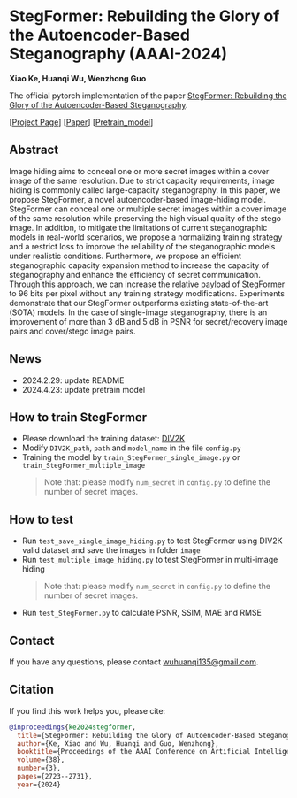 # StegFormer: Rebuilding the Glory of the Autoencoder-Based Steganography (AAAI-2024)
**Xiao Ke, Huanqi Wu, Wenzhong Guo**

The official pytorch implementation of the paper [StegFormer: Rebuilding the Glory of the Autoencoder-Based Steganography](https://github.com/aoli-gei/StegFormer).

[[Project Page](https://aoli-gei.github.io/StegFormer.github.io/)] [[Paper](https://ojs.aaai.org/index.php/AAAI/article/view/28051)] [[Pretrain_model](https://drive.google.com/drive/folders/1L__astCCgm2GlQU-YaxZYTIzEnABdKEc?usp=sharing)]

## Abstract
Image hiding aims to conceal one or more secret images within a cover image of the same resolution. Due to strict capacity requirements, image hiding is commonly called large-capacity steganography. In this paper, we propose StegFormer, a novel autoencoder-based image-hiding model. StegFormer can conceal one or multiple secret images within a cover image of the same resolution while preserving the high visual quality of the stego image. In addition, to mitigate the limitations of current steganographic models in real-world scenarios, we propose a normalizing training strategy and a restrict loss to improve the reliability of the steganographic models under realistic conditions. Furthermore, we propose an efficient steganographic capacity expansion method to increase the capacity of steganography and enhance the efficiency of secret communication. Through this approach, we can increase the relative payload of StegFormer to 96 bits per pixel without any training strategy modifications. Experiments demonstrate that our StegFormer outperforms existing state-of-the-art (SOTA) models. In the case of single-image steganography, there is an improvement of more than 3 dB and 5 dB in PSNR for secret/recovery image pairs and cover/stego image pairs.

## News
- 2024.2.29: update README
- 2024.4.23: update pretrain model

## How to train StegFormer
- Please download the training dataset: [DIV2K](https://data.vision.ee.ethz.ch/cvl/DIV2K/)
- Modify `DIV2K_path`, `path` and `model_name` in the file `config.py` 
- Training the model by `train_StegFormer_single_image.py` or `train_StegFormer_multiple_image`
    > Note that: please modify `num_secret` in `config.py` to define the number of secret images.

## How to test
- Run `test_save_single_image_hiding.py` to test StegFormer using DIV2K valid dataset and save the images in folder `image`
- Run `test_multiple_image_hiding.py` to test StegFormer in multi-image hiding
    > Note that: please modify `num_secret` in `config.py` to define the number of secret images.
- Run `test_StegFormer.py` to calculate PSNR, SSIM, MAE and RMSE

## Contact 
If you have any questions, please contact [wuhuanqi135@gmail.com](wuhuanqi135@gmail.com).

## Citation
If you find this work helps you, please cite:
```bibtex
@inproceedings{ke2024stegformer,
  title={StegFormer: Rebuilding the Glory of Autoencoder-Based Steganography},
  author={Ke, Xiao and Wu, Huanqi and Guo, Wenzhong},
  booktitle={Proceedings of the AAAI Conference on Artificial Intelligence},
  volume={38},
  number={3},
  pages={2723--2731},
  year={2024}
```
